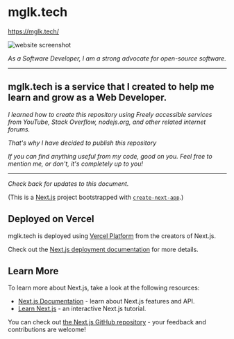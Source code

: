 # mglk.tech
https://mglk.tech/


![website screenshot](https://i.imgur.com/eKWt4Lr.png)

*As a Software Developer, I am a strong advocate for open-source software.*

---
## **mglk.tech** is a service that I created to help me learn and grow as a Web Developer.

*I learned how to create this repository using Freely accessible services from YouTube, Stack Overflow, nodejs.org, and other related internet forums.*

*That's why I have decided to publish this repository*


*If you can find anything useful from my code, good on you. Feel free to mention me, or don't, it's completely up to you!*

---

*Check back for updates to this document.*


(This is a [Next.js](https://nextjs.org/) project bootstrapped with [`create-next-app`](https://github.com/vercel/next.js/tree/canary/packages/create-next-app).)



## Deployed on Vercel

mglk.tech is deployed using [Vercel Platform](https://vercel.com/new?utm_medium=default-template&filter=next.js&utm_source=create-next-app&utm_campaign=create-next-app-readme) from the creators of Next.js.

Check out the [Next.js deployment documentation](https://nextjs.org/docs/deployment) for more details.

## Learn More

To learn more about Next.js, take a look at the following resources:

- [Next.js Documentation](https://nextjs.org/docs) - learn about Next.js features and API.
- [Learn Next.js](https://nextjs.org/learn) - an interactive Next.js tutorial.

You can check out [the Next.js GitHub repository](https://github.com/vercel/next.js/) - your feedback and contributions are welcome!

